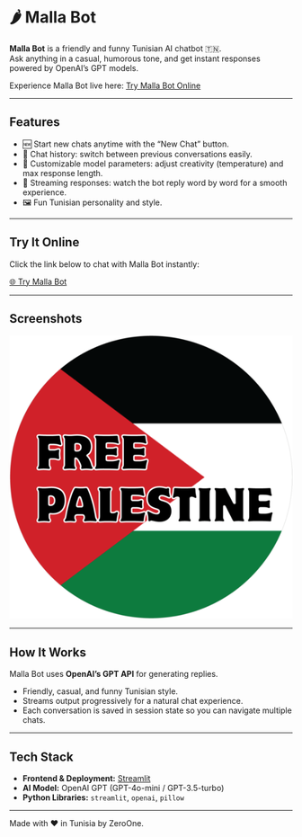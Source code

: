 # 🌶️ Malla Bot

**Malla Bot** is a friendly and funny Tunisian AI chatbot 🇹🇳.  
Ask anything in a casual, humorous tone, and get instant responses powered by OpenAI’s GPT models.  

Experience Malla Bot live here: [Try Malla Bot Online](https://share.streamlit.io/yourusername/mallabot/main/app.py)  

---

## Features

- 🆕 Start new chats anytime with the “New Chat” button.  
- 📜 Chat history: switch between previous conversations easily.  
- 🎨 Customizable model parameters: adjust creativity (temperature) and max response length.  
- 🤖 Streaming responses: watch the bot reply word by word for a smooth experience.  
- 🖼️ Fun Tunisian personality and style.  

---
## Try It Online

Click the link below to chat with Malla Bot instantly:  

[🌐 Try Malla Bot](https://mallabot-fcc3rzgyeypgnpmbwse7bc.streamlit.app/)  

---

## Screenshots

![Malla Bot Screenshot](logo.png)  

---

## How It Works

Malla Bot uses **OpenAI’s GPT API** for generating replies.  
- Friendly, casual, and funny Tunisian style.  
- Streams output progressively for a natural chat experience.  
- Each conversation is saved in session state so you can navigate multiple chats.  

---

## Tech Stack

- **Frontend & Deployment:** [Streamlit](https://streamlit.io)  
- **AI Model:** OpenAI GPT (GPT-4o-mini / GPT-3.5-turbo)  
- **Python Libraries:** `streamlit`, `openai`, `pillow`  

---



Made with ❤️ in Tunisia by ZeroOne.
